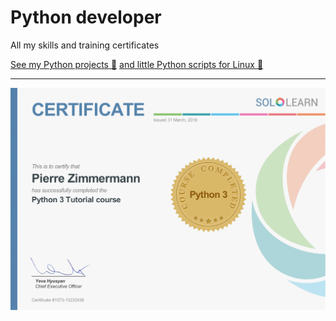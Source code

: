 # Python developer
All my skills and training certificates 

[See my Python projects :blue_book:](https://github.com/pzim-devdata/DATA-developer)
[and little Python scripts for Linux :blue_book:](https://github.com/pzim-devdata/Tools-for-Linux)


------------------------------------------------


![](https://github.com/pzim-devdata/Skills-and-training-certificates/blob/master/Python%20developer/Python%20Sololearn.png)
